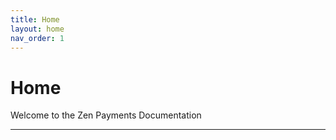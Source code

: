 ```yaml
---
title: Home
layout: home
nav_order: 1
---
```


# Home

Welcome to the Zen Payments Documentation


----
